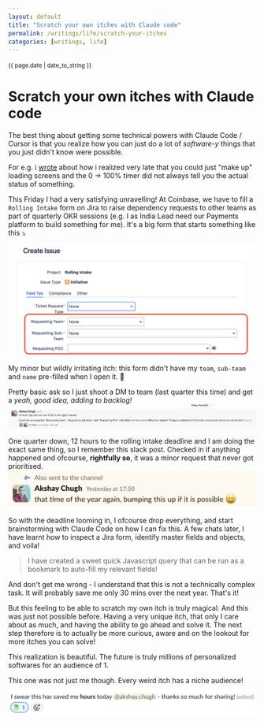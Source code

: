```yaml
---
layout: default
title: "Scratch your own itches with Claude code"
permalink: /writings/life/scratch-your-itches
categories: [writings, life]
---
```


<small>{{ page.date | date_to_string }}</small>
# Scratch your own itches with Claude code

The best thing about getting some technical powers with Claude Code / Cursor is that you realize how you can just do a lot of *software-y* things that you just didn't know were possible.

For e.g. i [wrote](https://x.com/akshaychugh_xyz/status/1947622271272554803) about how i realized very late that you could just "make up" loading screens and the 0 -> 100% timer did not always tell you the actual status of something.

This Friday I had a very satisfying unravelling! At Coinbase, we have to fill a `Rolling Intake` form on Jira to raise dependency requests to other teams as part of quarterly OKR sessions (e.g. I as India Lead need our Payments platform to build something for me). It's a big form that starts something like this ⤵️

![Jira Rolling Intake Form](/assets/images/scratch-your-own-itches-1.png)

My minor but wildly irritating itch: this form didn't have my `team`, `sub-team` and `name` pre-filled when I open it. 🤯
 
Pretty basic ask so I just shoot a DM to team (last quarter this time) and get a *yeah, good idea, adding to backlog!*
![Slack conversation about form improvement](/assets/images/scratch-your-own-itches-2.png)

One quarter down, 12 hours to the rolling intake deadline and I am doing the exact same thing, so I  remember this slack post. Checked in if anything happened and ofcourse, **rightfully so**, it was a minor request that never got prioritised.
![Follow-up Slack conversation](/assets/images/scratch-your-own-itches-3.png)

So with the deadline looming in, I ofcourse drop everything, and start brainstorming with Claude Code on how I can fix this. A few chats later, I have learnt how to inspect a Jira form, identify master fields and objects, and voila!

> I have created a sweet quick Javascript query that can be run as a bookmark to auto-fill my relevant fields!

And don't get me wrong - I understand that this is not a technically complex task. It will probably save me only 30 mins over the next year. That's it! 

But this feeling to be able to scratch my own itch is truly magical. And this was just not possible before. Having a very unique itch, that only I care about as much, and having the ability to go ahead and solve it. The next step therefore is to actually be more curious, aware and on the lookout for more itches you can solve!

This realization is beautiful. The future is truly millions of personalized softwares for an audience of 1.

This one was not just me though. Every weird itch has a niche audience!

![Twitter response about shared experience](/assets/images/scratch-your-own-itches-4.png)
